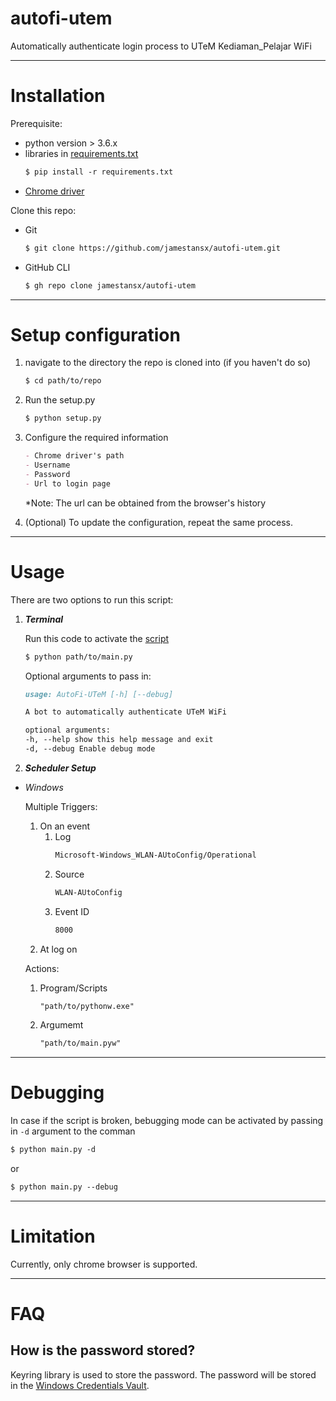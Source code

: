 # autofi-utem

Automatically authenticate login process to UTeM Kediaman_Pelajar WiFi

---

# Installation

Prerequisite:

- python version > 3.6.x
- libraries in [requirements.txt](https://github.com/jamestansx/autofi-utem/blob/07778903a6ed82405ba2151f465bdf723a5970d1/requirements.txt)
  ```markdown
  $ pip install -r requirements.txt
  ```
- [Chrome driver](https://chromedriver.chromium.org/downloads)

Clone this repo:

- Git

  ```markdown
  $ git clone https://github.com/jamestansx/autofi-utem.git
  ```

- GitHub CLI
  ```markdown
  $ gh repo clone jamestansx/autofi-utem
  ```

---

# Setup configuration

1. navigate to the directory the repo is cloned into (if you haven't do so)
   ```markdown
   $ cd path/to/repo
   ```
2. Run the setup.py
   ```markdown
   $ python setup.py
   ```
3. Configure the required information

   ```markdown
   - Chrome driver's path
   - Username
   - Password
   - Url to login page
   ```

   \*Note: The url can be obtained from the browser's history

4. (Optional) To update the configuration, repeat the same process.

---

# Usage

There are two options to run this script:

1. _**Terminal**_

   Run this code to activate the [script](https://github.com/jamestansx/autofi-utem/blob/07778903a6ed82405ba2151f465bdf723a5970d1/src/main.py)

   ```markdown
   $ python path/to/main.py
   ```

   Optional arguments to pass in:

   ```markdown
   usage: AutoFi-UTeM [-h] [--debug]

   A bot to automatically authenticate UTeM WiFi

   optional arguments:
   -h, --help show this help message and exit
   -d, --debug Enable debug mode
   ```

2. _**Scheduler Setup**_

- _Windows_

  Multiple Triggers:

  1. On an event
     1. Log
        ```markdown
        Microsoft-Windows_WLAN-AUtoConfig/Operational
        ```
     2. Source
        ```markdown
        WLAN-AUtoConfig
        ```
     3. Event ID
        ```markdown
        8000
        ```
  2. At log on

  Actions:

  1. Program/Scripts
     ```markdown
     "path/to/pythonw.exe"
     ```
  2. Argumemt
     ```markdown
     "path/to/main.pyw"
     ```

---

# Debugging

In case if the script is broken, bebugging mode can be activated by passing in `-d` argument to the comman

```markdown
$ python main.py -d
```

or

```markdown
$ python main.py --debug
```

---

# Limitation

Currently, only chrome browser is supported.

---

# FAQ

## How is the password stored?

Keyring library is used to store the password. The password will be stored in the [Windows Credentials Vault](https://stackoverflow.com/questions/14756352/how-is-python-keyring-implemented-on-windows).
